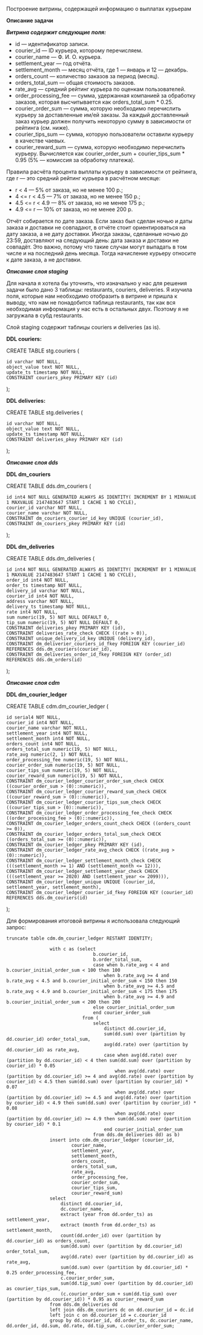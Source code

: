 Построение витрины, содержащей информацию о выплатах курьерам

**Описание задачи**

***Витрина содержит следующие поля:***

-	id — идентификатор записи.
-	courier_id — ID курьера, которому перечисляем.
-	courier_name — Ф. И. О. курьера.
-	settlement_year — год отчёта.
-	settlement_month — месяц отчёта, где 1 — январь и 12 — декабрь.
-	orders_count — количество заказов за период (месяц).
-	orders_total_sum — общая стоимость заказов.
-	rate_avg — средний рейтинг курьера по оценкам пользователей.
-	order_processing_fee — сумма, удержанная компанией за обработку заказов, которая высчитывается как orders_total_sum * 0.25.
-	courier_order_sum — сумма, которую необходимо перечислить курьеру за доставленные им/ей заказы. За каждый доставленный заказ курьер должен получить некоторую сумму в зависимости от рейтинга (см. ниже).
-	courier_tips_sum — сумма, которую пользователи оставили курьеру в качестве чаевых.
-	courier_reward_sum — сумма, которую необходимо перечислить курьеру. Вычисляется как courier_order_sum + courier_tips_sum * 0.95 (5% — комиссия за обработку платежа).


Правила расчёта процента выплаты курьеру в зависимости от рейтинга, где r — это средний рейтинг курьера в расчётном месяце:
-	r < 4 — 5% от заказа, но не менее 100 р.;
-	4 <= r < 4.5 — 7% от заказа, но не менее 150 р.;
-	4.5 <= r < 4.9 — 8% от заказа, но не менее 175 р.;
-	4.9 <= r — 10% от заказа, но не менее 200 р.

Отчёт собирается по дате заказа. Если заказ был сделан ночью и даты заказа и доставки не совпадают, в отчёте стоит ориентироваться на дату заказа, а не дату доставки. Иногда заказы, сделанные ночью до 23:59, доставляют на следующий день: дата заказа и доставки не совпадёт. Это важно, потому что такие случаи могут выпадать в том числе и на последний день месяца. Тогда начисление курьеру относите к дате заказа, а не доставки.

***Описание слоя staging***

Для начала я хотела бы уточнить, что изначально у нас для решения задачи было дано 3 таблицы: restaurants, couriers, deliveries. Я изучила поля, которые нам необходимо отобразить в витрине и пришла к выводу, что нам не понадобится таблица restaurants, так как вся необходимая информация у нас есть в остальных двух. Поэтому я не загружала в субд restaurants.

Слой staging содержит таблицы couriers и deliveries (as is).

**DDL couriers:**

CREATE TABLE stg.couriers (

	id varchar NOT NULL,
	object_value text NOT NULL,
	update_ts timestamp NOT NULL,
	CONSTRAINT couriers_pkey PRIMARY KEY (id)

);

**DDL deliveries:**

CREATE TABLE stg.deliveries (

	id varchar NOT NULL,
	object_value text NOT NULL,
	update_ts timestamp NOT NULL,
	CONSTRAINT deliveries_pkey PRIMARY KEY (id)
);


***Описание слоя dds***

**DDL dm_couriers**

CREATE TABLE dds.dm_couriers (

	id int4 NOT NULL GENERATED ALWAYS AS IDENTITY( INCREMENT BY 1 MINVALUE 1 MAXVALUE 2147483647 START 1 CACHE 1 NO CYCLE),
	courier_id varchar NOT NULL,
	courier_name varchar NOT NULL,
	CONSTRAINT dm_couriers_courier_id_key UNIQUE (courier_id),
	CONSTRAINT dm_couriers_pkey PRIMARY KEY (id)
);

**DDL dm_deliveries**

CREATE TABLE dds.dm_deliveries (

	id int4 NOT NULL GENERATED ALWAYS AS IDENTITY( INCREMENT BY 1 MINVALUE 1 MAXVALUE 2147483647 START 1 CACHE 1 NO CYCLE),
	order_id int4 NOT NULL,
	order_ts timestamp NOT NULL,
	delivery_id varchar NOT NULL,
	courier_id int4 NOT NULL,
	address varchar NOT NULL,
	delivery_ts timestamp NOT NULL,
	rate int4 NOT NULL,
	sum numeric(19, 5) NOT NULL DEFAULT 0,
	tip_sum numeric(19, 5) NOT NULL DEFAULT 0,
	CONSTRAINT deliveries_pkey PRIMARY KEY (id),
	CONSTRAINT deliveries_rate_check CHECK ((rate > 0)),
	CONSTRAINT unique_delivery_id_key UNIQUE (delivery_id),
	CONSTRAINT dm_deliverier_couriers_id_fkey FOREIGN KEY (courier_id) REFERENCES dds.dm_couriers(courier_id),
 	CONSTRAINT dm_deliveries_order_id_fkey FOREIGN KEY (order_id) REFERENCES dds.dm_orders(id)
);

***Описание слоя cdm***

**DDL dm_courier_ledger**


CREATE TABLE cdm.dm_courier_ledger (

	id serial4 NOT NULL,
	courier_id int4 NOT NULL,
	courier_name varchar NOT NULL,
	settlement_year int4 NOT NULL,
	settlement_month int4 NOT NULL,
	orders_count int4 NOT NULL,
	orders_total_sum numeric(19, 5) NOT NULL,
	rate_avg numeric(2, 1) NOT NULL,
	order_processing_fee numeric(19, 5) NOT NULL,
	courier_order_sum numeric(19, 5) NOT NULL,
	courier_tips_sum numeric(19, 5) NOT NULL,
	courier_reward_sum numeric(19, 5) NOT NULL,
	CONSTRAINT dm_courier_ledger_courier_order_sum_check CHECK ((courier_order_sum > (0)::numeric)),
	CONSTRAINT dm_courier_ledger_courier_reward_sum_check CHECK ((courier_reward_sum > (0)::numeric)),
	CONSTRAINT dm_courier_ledger_courier_tips_sum_check CHECK ((courier_tips_sum > (0)::numeric)),
	CONSTRAINT dm_courier_ledger_order_processing_fee_check CHECK ((order_processing_fee > (0)::numeric)),
	CONSTRAINT dm_courier_ledger_orders_count_check CHECK ((orders_count >= 0)),
	CONSTRAINT dm_courier_ledger_orders_total_sum_check CHECK ((orders_total_sum >= (0)::numeric)),
	CONSTRAINT dm_courier_ledger_pkey PRIMARY KEY (id),
	CONSTRAINT dm_courier_ledger_rate_avg_check CHECK ((rate_avg > (0)::numeric)),
	CONSTRAINT dm_courier_ledger_settlement_month_check CHECK (((settlement_month >= 1) AND (settlement_month <= 12))),
	CONSTRAINT dm_courier_ledger_settlement_year_check CHECK (((settlement_year >= 2020) AND (settlement_year <= 2099))),
	CONSTRAINT dm_courier_ledger_unique UNIQUE (courier_id, settlement_year, settlement_month),
	CONSTRAINT dm_courier_ledger_courier_id_fkey FOREIGN KEY (courier_id) REFERENCES dds.dm_couriers(id)
);

Для формирования итоговой витрины я использовала следующий запрос:

	truncate table cdm.dm_courier_ledger RESTART IDENTITY;

                    with c as (select 
                                    b.courier_id,
                                    b.order_total_sum,
                                    case when b.rate_avg < 4 and b.courier_initial_order_sum < 100 then 100
	                                    when b.rate_avg >= 4 and b.rate_avg < 4.5 and b.courier_initial_order_sum < 150 then 150
	                                    when b.rate_avg >= 4.5 and b.rate_avg < 4.9 and b.courier_initial_order_sum < 175 then 175
	                                    when b.rate_avg >= 4.9 and b.courier_initial_order_sum < 200 then 200
	                                else courier_initial_order_sum
	                                end courier_order_sum
	                            from (
                                    select 
                                        distinct dd.courier_id,
                                        sum(dd.sum) over (partition by dd.courier_id) order_total_sum,
                                        avg(dd.rate) over (partition by dd.courier_id) as rate_avg,
                                        case when avg(dd.rate) over (partition by dd.courier_id) < 4 then sum(dd.sum) over (partition by courier_id) * 0.05
	                                        when avg(dd.rate) over (partition by dd.courier_id) >= 4 and avg(dd.rate) over (partition by courier_id) < 4.5 then sum(dd.sum) over (partition by courier_id) * 0.07
	                                        when avg(dd.rate) over (partition by dd.courier_id) >= 4.5 and avg(dd.rate) over (partition by courier_id) < 4.9 then sum(dd.sum) over (partition by courier_id) * 0.08
	                                        when avg(dd.rate) over (partition by dd.courier_id) >= 4.9 then sum(dd.sum) over (partition by courier_id) * 0.1
                                        end courier_initial_order_sum
                                    from dds.dm_deliveries dd) as b)
                    insert into cdm.dm_courier_ledger (courier_id, 
							courier_name, 
							settlement_year, 
							settlement_month, 
							orders_count,
							orders_total_sum,
							rate_avg,
							order_processing_fee,
							courier_order_sum,
							courier_tips_sum,
							courier_reward_sum)    
                    select 
                        distinct dd.courier_id,
                        dc.courier_name,
                        extract (year from dd.order_ts) as settlement_year,
                        extract (month from dd.order_ts) as settlement_month,
                        count(dd.order_id) over (partition by dd.courier_id) as orders_count,
                        sum(dd.sum) over (partition by dd.courier_id) order_total_sum,
                        avg(dd.rate) over (partition by dd.courier_id) as rate_avg,
                        sum(dd.sum) over (partition by dd.courier_id) * 0.25 order_processing_fee,
                        c.courier_order_sum,
                        sum(dd.tip_sum) over (partition by dd.courier_id) as courier_tips_sum,
                        (c.courier_order_sum + sum(dd.tip_sum) over (partition by dd.courier_id)) * 0.95 as courier_reward_sum
                    from dds.dm_deliveries dd 
                    left join dds.dm_couriers dc on dd.courier_id = dc.id
                    left join c on dd.courier_id = c.courier_id
                    group by dd.courier_id, dd.order_ts, dc.courier_name, dd.order_id, dd.sum, dd.rate, dd.tip_sum, c.courier_order_sum;
